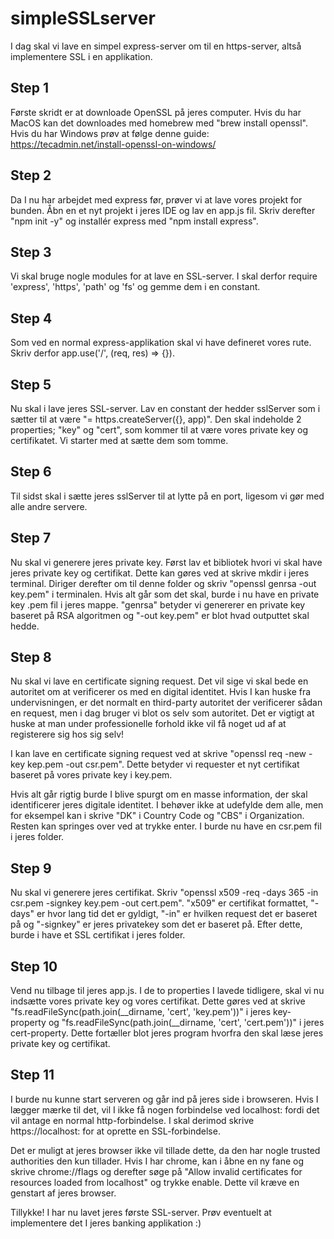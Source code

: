 # simpleSSLserver

I dag skal vi lave en simpel express-server om til en https-server, altså implementere SSL i en applikation.

## Step 1
Første skridt er at downloade OpenSSL på jeres computer.
Hvis du har MacOS kan det downloades med homebrew med "brew install openssl". Hvis du har Windows prøv at følge denne guide: https://tecadmin.net/install-openssl-on-windows/

## Step 2
Da I nu har arbejdet med express før, prøver vi at lave vores projekt for bunden. Åbn en et nyt projekt i jeres IDE og lav en app.js fil.
Skriv derefter "npm init -y" og installér express med "npm install express".

## Step 3
Vi skal bruge nogle modules for at lave en SSL-server. I skal derfor require 'express', 'https', 'path' og 'fs' og gemme dem i en constant.

## Step 4
Som ved en normal express-applikation skal vi have defineret vores rute. Skriv derfor app.use('/', (req, res) => {<En eller anden respons til serveren>}).

## Step 5
Nu skal i lave jeres SSL-server. Lav en constant der hedder sslServer som i sætter til at være "= https.createServer({}, app)". Den skal indeholde 2 properties; "key" og "cert", som kommer til at være vores private key og certifikatet. Vi starter med at sætte dem som tomme.

## Step 6
Til sidst skal i sætte jeres sslServer til at lytte på en port, ligesom vi gør med alle andre servere.

## Step 7
Nu skal vi generere jeres private key. Først lav et bibliotek hvori vi skal have jeres private key og certifikat. Dette kan gøres ved at skrive mkdir <folder name> i jeres terminal. Diriger derefter om til denne folder og skriv "openssl genrsa -out key.pem" i terminalen. Hvis alt går som det skal, burde i nu have en private key .pem fil i jeres mappe. "genrsa" betyder vi genererer en private key baseret på RSA algoritmen og "-out key.pem" er blot hvad outputtet skal hedde.
  
## Step 8
Nu skal vi lave en certificate signing request. Det vil sige vi skal bede en autoritet om at verificerer os med en digital identitet. Hvis I kan huske fra undervisningen, er det normalt en third-party autoritet der verificerer sådan en request, men i dag bruger vi blot os selv som autoritet. Det er vigtigt at huske at man under professionelle forhold ikke vil få noget ud af at registerere sig hos sig selv!

I kan lave en certificate signing request ved at skrive "openssl req -new -key kep.pem -out csr.pem". Dette betyder vi requester et nyt certifikat baseret på vores private key i key.pem.

Hvis alt går rigtig burde I blive spurgt om en masse information, der skal identificerer jeres digitale identitet. I behøver ikke at udefylde dem alle, men for eksempel kan i skrive "DK" i Country Code og "CBS" i Organization. Resten kan springes over ved at trykke enter. I burde nu have en csr.pem fil i jeres folder.

## Step 9
Nu skal vi generere jeres certifikat. Skriv "openssl x509 -req -days 365 -in csr.pem -signkey key.pem -out cert.pem". "x509" er certifikat formattet, "-days" er hvor lang tid det er gyldigt, "-in" er hvilken request det er baseret på og "-signkey" er jeres privatekey som det er baseret på. Efter dette, burde i have et SSL certifikat i jeres folder.

## Step 10
Vend nu tilbage til jeres app.js. I de to properties I lavede tidligere, skal vi nu indsætte vores private key og vores certifikat. Dette gøres ved at skrive "fs.readFileSync(path.join(__dirname, 'cert', 'key.pem'))" i jeres key-property og "fs.readFileSync(path.join(__dirname, 'cert', 'cert.pem'))" i jeres cert-property. Dette fortæller blot jeres program hvorfra den skal læse jeres private key og certifikat. 

## Step 11
I burde nu kunne start serveren og går ind på jeres side i browseren. Hvis I lægger mærke til det, vil I ikke få nogen forbindelse ved localhost:<jeres port> fordi det vil antage en normal http-forbindelse. I skal derimod skrive https://localhost:<jeres port> for at oprette en SSL-forbindelse.
  
Det er muligt at jeres browser ikke vil tillade dette, da den har nogle trusted authorities den kun tillader. Hvis I har chrome, kan i åbne en ny fane og skrive chrome://flags og derefter søge på "Allow invalid certificates for resources loaded from localhost" og trykke enable. Dette vil kræve en genstart af jeres browser.

Tillykke! I har nu lavet jeres første SSL-server. Prøv eventuelt at implementere det I jeres banking applikation :)



